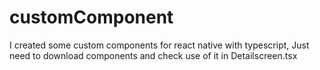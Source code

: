 # customComponent
I created some custom components for react native with typescript, Just need to download components and check use of it in Detailscreen.tsx
